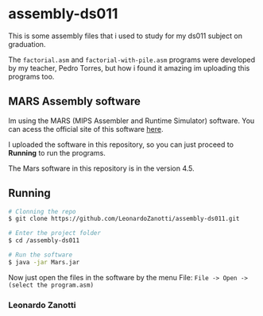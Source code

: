 # assembly-ds011
This is some assembly files that i used to study for my ds011 subject on graduation.

The ```factorial.asm``` and ```factorial-with-pile.asm``` programs were developed by my teacher, Pedro Torres, but how i found it amazing im uploading this programs too. 

## MARS Assembly software

Im using the MARS (MIPS Assembler and Runtime Simulator) software.
You can acess the official site of this software [here](https://courses.missouristate.edu/KenVollmar/mars/index.htm).

I uploaded the software in this repository, so you can just proceed to **Running** to run the programs.

The Mars software in this repository is in the version 4.5.

## Running

```bash
# Clonning the repo
$ git clone https://github.com/LeonardoZanotti/assembly-ds011.git

# Enter the project folder
$ cd /assembly-ds011

# Run the software
$ java -jar Mars.jar
```

Now just open the files in the software by the menu File: ``` File -> Open -> (select the program.asm) ```

### Leonardo Zanotti

